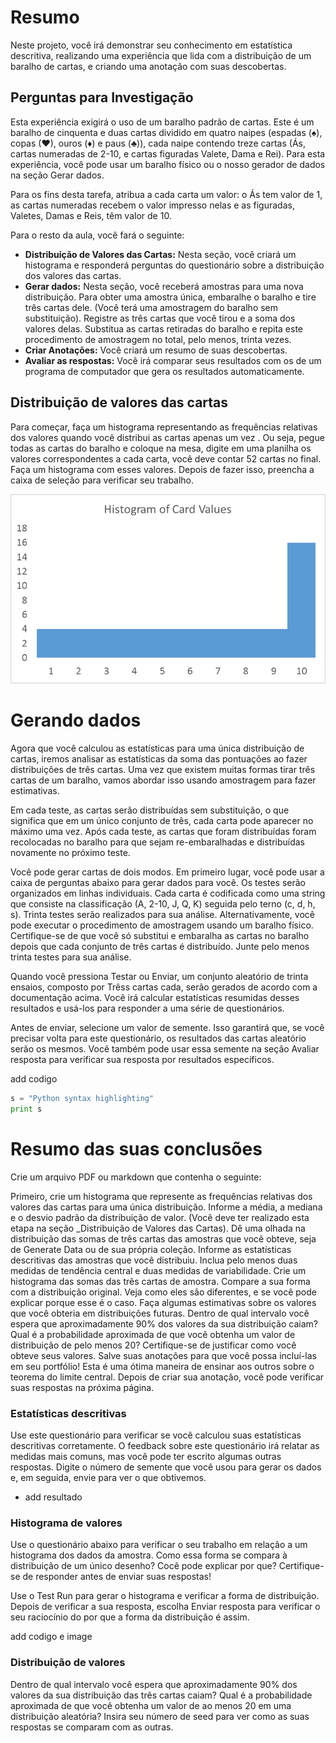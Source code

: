 # Resumo
Neste projeto, você irá demonstrar seu conhecimento em estatística descritiva, realizando uma experiência que lida com a distribuição de um baralho de cartas, e criando uma anotação com suas descobertas.

## Perguntas para Investigação
Esta experiência exigirá o uso de um baralho padrão de cartas. Este é um baralho de cinquenta e duas cartas dividido em quatro naipes (espadas (♠), copas (♥), ouros (♦) e paus (♣)), cada naipe contendo treze cartas (Ás, cartas numeradas de 2-10, e cartas figuradas Valete, Dama e Rei). Para esta experiência, você pode usar um baralho físico ou o nosso gerador de dados na seção Gerar dados.

Para os fins desta tarefa, atribua a cada carta um valor: o Ás tem valor de 1, as cartas numeradas recebem o valor impresso nelas e as figuradas, Valetes, Damas e Reis, têm valor de 10.

Para o resto da aula, você fará o seguinte:

* **Distribuição de Valores das Cartas:** Nesta seção, você criará um histograma e responderá perguntas do questionário sobre a distribuição dos valores das cartas.
* **Gerar dados:** Nesta seção, você receberá amostras para uma nova distribuição. Para obter uma amostra única, embaralhe o baralho e tire três cartas dele. (Você terá uma amostragem do baralho sem substituição). Registre as três cartas que você tirou e a soma dos valores delas. Substitua as cartas retiradas do baralho e repita este procedimento de amostragem no total, pelo menos, trinta vezes.
* **Criar Anotações:** Você criará um resumo de suas descobertas.
* **Avaliar as respostas:** Você irá comparar seus resultados com os de um programa de computador que gera os resultados automaticamente.

## Distribuição de valores das cartas
Para começar, faça um histograma representando as frequências relativas dos valores quando você distribui as cartas apenas um vez . Ou seja, pegue todas as cartas do baralho e coloque na mesa, digite em uma planilha os valores correspondentes a cada carta, você deve contar 52 cartas no final. Faça um histograma com esses valores. Depois de fazer isso, preencha a caixa de seleção para verificar seu trabalho.

![alt text](https://github.com/marcoscarvalho/udacity-data-science/blob/master/distribuicao-de-cartas/histogram-of-single-draw-values.png "Histograma de cartas")

# Gerando dados
Agora que você calculou as estatísticas para uma única distribuição de cartas, iremos analisar as estatísticas da soma das pontuações ao fazer distribuições de três cartas. Uma vez que existem muitas formas tirar três cartas de um baralho, vamos abordar isso usando amostragem para fazer estimativas.

Em cada teste, as cartas serão distribuídas sem substituição, o que significa que em um único conjunto de três, cada carta pode aparecer no máximo uma vez. Após cada teste, as cartas que foram distribuídas foram recolocadas no baralho para que sejam re-embaralhadas e distribuídas novamente no próximo teste.

Você pode gerar cartas de dois modos. Em primeiro lugar, você pode usar a caixa de perguntas abaixo para gerar dados para você. Os testes serão organizados em linhas individuais. Cada carta é codificada como uma string que consiste na classificação (A, 2-10, J, Q, K) seguida pelo terno (c, d, h, s). Trinta testes serão realizados para sua análise. Alternativamente, você pode executar o procedimento de amostragem usando um baralho físico. Certifique-se de que você só substitui e embaralha as cartas no baralho depois que cada conjunto de três cartas é distribuído. Junte pelo menos trinta testes para sua análise.

Quando você pressiona Testar ou Enviar, um conjunto aleatório de trinta ensaios, composto por Trêss cartas cada, serão gerados de acordo com a documentação acima. Você irá calcular estatísticas resumidas desses resultados e usá-los para responder a uma série de questionários.

Antes de enviar, selecione um valor de semente. Isso garantirá que, se você precisar volta para este questionário, os resultados das cartas aleatório serão os mesmos. Você também pode usar essa semente na seção Avaliar resposta para verificar sua resposta por resultados específicos.

add codigo
```python
s = "Python syntax highlighting"
print s
```

# Resumo das suas conclusões
Crie um arquivo PDF ou markdown que contenha o seguinte:

Primeiro, crie um histograma que represente as frequências relativas dos valores das cartas para uma única distribuição. Informe a média, a mediana e o desvio padrão da distribuição de valor. (Você deve ter realizado esta etapa na seção _Distribuição de Valores das Cartas).
Dê uma olhada na distribuição das somas de três cartas das amostras que você obteve, seja de Generate Data ou de sua própria coleção. Informe as estatísticas descritivas das amostras que você distribuiu. Inclua pelo menos duas medidas de tendência central e duas medidas de variabilidade.
Crie um histograma das somas das três cartas de amostra. Compare a sua forma com a distribuição original. Veja como eles são diferentes, e se você pode explicar porque esse é o caso.
Faça algumas estimativas sobre os valores que você obteria em distribuições futuras. Dentro de qual intervalo você espera que aproximadamente 90% dos valores da sua distribuição caiam? Qual é a probabilidade aproximada de que você obtenha um valor de distribuição de pelo menos 20? Certifique-se de justificar como você obteve seus valores.
Salve suas anotações para que você possa incluí-las em seu portfólio! Esta é uma ótima maneira de ensinar aos outros sobre o teorema do limite central. Depois de criar sua anotação, você pode verificar suas respostas na próxima página.

### Estatísticas descritivas
Use este questionário para verificar se você calculou suas estatísticas descritivas corretamente. O feedback sobre este questionário irá relatar as medidas mais comuns, mas você pode ter escrito algumas outras respostas. Digite o número de semente que você usou para gerar os dados e, em seguida, envie para ver o que obtivemos.
* add resultado

### Histograma de valores

Use o questionário abaixo para verificar o seu trabalho em relação a um histograma dos dados da amostra. Como essa forma se compara à distribuição de um único desenho? Cocê pode explicar por que? Certifique-se de responder antes de enviar suas respostas!

Use o Test Run para gerar o histograma e verificar a forma de distribuição. Depois de verificar a sua resposta, escolha Enviar resposta para verificar o seu raciocínio do por que a forma da distribuição é assim.

add codigo e image

### Distribuição de valores
Dentro de qual intervalo você espera que aproximadamente 90% dos valores da sua distribuição das três cartas caiam? Qual é a probabilidade aproximada de que você obtenha um valor de ao menos 20 em uma distribuição aleatória? Insira seu número de seed para ver como as suas respostas se comparam com as outras.